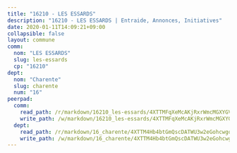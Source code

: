 ```yaml
---
title: "16210 - LES ESSARDS"
description: "16210 - LES ESSARDS | Entraide, Annonces, Initiatives"
date: 2020-01-11T14:09:21+09:00
collapsible: false
layout: commune
comm:
  nom: "LES ESSARDS"
  slug: les-essards
  cp: "16210"
dept:
  nom: "Charente"
  slug: charente
  num: "16"
peerpad:
  comm:
    read_path: /r/markdown/16210_les-essards/4XTTMFqXeMcAKjRxrWmcMGXYGVVf6QRxfqpyE6YWdJrf4L16L
    write_path: /w/markdown/16210_les-essards/4XTTMFqXeMcAKjRxrWmcMGXYGVVf6QRxfqpyE6YWdJrf4L16L-K3TgUD3La5YmqghoCJUqqMZGK16RTzqoAMnKvLYahshw9Yf5Zc1oUMzQ8PzSTD9YaoSKjczyybbib2nkQaURLqDMSueEyMW4rdjPQZDjeacFf6vYTnPJDQVx5q2Y9rjG3vjUpfgg
  dept:
    read_path: /r/markdown/16_charente/4XTTM4Hb4btGmQscDATWU3w2eGohcwgqasCDtGWVahJnAEsq8
    write_path: /w/markdown/16_charente/4XTTM4Hb4btGmQscDATWU3w2eGohcwgqasCDtGWVahJnAEsq8-K3TgU9zhAjxEMbYrSr9VB24idAgS7xBryN3TjEsJmsrToRfRc8PWUu9zDXmtMXWLR7TNqZhAPJFsnJ4QbuWpLJvHpyW2q8LZxtsaakTfiMdj4HFsc11ZXzpn4aT8zYKZzSLwV1CA
---
```


